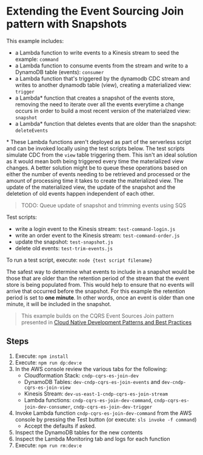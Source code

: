# Extending the Event Sourcing Join pattern with Snapshots

This example includes:
- a Lambda function to write events to a Kinesis stream to seed the example: `command`
- a Lambda function to consume events from the stream and write to a DynamoDB table (events): `consumer`
- a Lambda function that's triggered by the dynamodb CDC stream and writes to another dynamodb table (view), creating a materialized view: `trigger`
- a Lambda\* function that creates a snapshot of the events store, removing the need to iterate over all the events everytime a change occurs in order to build a most recent version of the materialzed view: `snapshot`
- a Lambda\* function that deletes events that are older than the snapshot: `deleteEvents`

\* These Lambda functions aren't deployed as part of the serverless script and can be invoked locally using the test scripts below. The test scripts simulate CDC from the `view` table triggering them. This isn't an ideal solution as it would mean both being triggered every time the materialized view changes. A better solution might be to queue these operations based on either the number of events needing to be retrieved and processed or the amount of processing time it takes to create the materialized view. The update of the materialized view, the update of the snapshot and the deletetion of old events happen independent of each other.

> TODO: Queue update of snapshot and trimming events using SQS

Test scripts:
- write a login event to the Kinesis stream: `test-command-login.js`
- write an order event to the Kinesis stream: `test-command-order.js`
- update the snapshot: `test-snapshot.js`
- delete old events: `test-trim-events.js`

To run a test script, execute: `node {test script filename}`

The safest way to determine what events to include in a snapshot would be those that are older than the retention period of the stream that the event store is being populated from. This would help to ensure that no events will arrive that occurred before the snapshot. For this example the retention period is set to **one minute**. In other words, once an event is older than one minute, it will be included in the snapshot.

> This example builds on the CQRS Event Sources Join pattern presented in [Cloud Native Development Patterns and Best Practices](https://github.com/PacktPublishing/Cloud-Native-Development-Patterns-and-Best-Practices/tree/master/Chapter04/cqrs-es-join)

## Steps
1. Execute: `npm install`
2. Execute: `npm run dp:dev:e`
3. In the AWS console review the various tabs for the following:
   * Cloudformation Stack: `cndp-cqrs-es-join-dev`
   * DynamoDB Tables: `dev-cndp-cqrs-es-join-events` and `dev-cndp-cqrs-es-join-view`
   * Kinesis Stream: `dev-us-east-1-cndp-cqrs-es-join-stream`
   * Lambda functions: `cndp-cqrs-es-join-dev-command`, `cndp-cqrs-es-join-dev-consumer`, `cndp-cqrs-es-join-dev-trigger`
4. Invoke Lambda function `cndp-cqrs-es-join-dev-command` from the AWS console by pressing the Test button (or execute: `sls invoke -f command`)
   * Accept the defaults if asked.
5. Inspect the DynamoDB tables for the new contents
6. Inspect the Lambda Monitoring tab and logs for each function
7. Execute: `npm run rm:dev:e`